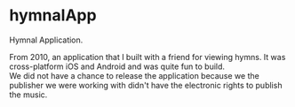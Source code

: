 hymnalApp
=========

Hymnal Application.  

From 2010, an application that I built with a friend for viewing hymns.  It was cross-platform iOS and Android and was quite fun to build.  
We did not have a chance to release the application because we the publisher we were working with didn't have the electronic rights to publish the music.

